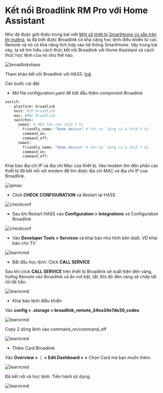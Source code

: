 # Kết nối Broadlink RM Pro với Home Assistant

Như đã được giới thiệu trong bài viết [Một số thiết bị SmartHome có sẵn trên thị trường](./Zigbee2MQTT.html), ta đã biết được Broadlink có khả năng học lệnh điều khiển từ các Remote và nó có khả năng tích hợp vào hệ thống SmartHome. Vậy trong bài này, ta sẽ tìm hiểu cách thức kết nối Broadlink với Home Assistant và cách thức học lệnh của nó như thế nào.

![broadlinkxhass](../_static/images/broadlinktohass/broadlinkxhass.jpg)

Tham khảo kết nối Broadlink với HASS: [link](https://www.home-assistant.io/integrations/broadlink)

Các bước cài đặt:

* Mở file configuration.yaml để bắt đầu thêm component Broadlink

```bash
switch:
  - platform: broadlink
    host: #IP Broadlink
    mac: #MAC Broadlink
    switches:
      name1: # đặt tên cho thiết bị
        friendly_name: "Name device" # tên sử dụng của thiết bị
        command_on:
        command_off:
      name2:
        friendly_name: "Name device" # tên sử dụng của thiết bị
        command_on:
        command_off:
```

Khai báo địa chỉ IP và địa chỉ Mac của thiết bị. Vào modem tìm đến phần các thiết bị đã kết nối với modem để tìm được địa chỉ MAC và địa chỉ IP của Broadlink.

![ipmac](../_static/images/broadlinktohass/ipmac.png)

* Click **CHECK CONFIGURATION** và Restart lại HASS

![checkconf](../_static/images/broadlinktohass/checkconfrestart.png)

* Sau khi Restart HASS vào **Configuration > Integrations** và Configuration Broadlink

![checkconf](../_static/images/broadlinktohass/configurationbroadlink.png)

* Vào **Developer Tools > Services** và khai báo như hình bên dưới. VD khai báo cho TV

![learncmd](../_static/images/broadlinktohass/learncmd.png)

* Bắt đầu học lệnh: Click **CALL SERVICE**

Sau khi click **CALL SERVICE** trên thiết bị Broadlink sẽ xuất hiện đèn vàng, hướng Remote vào Broadlink và ấn nút bật, tắt. Khi đó đèn vàng sẽ chớp tắt rồi tắt hẳn.

![learncmd](../_static/images/broadlinktohass/learncmdlight.jpg)

* Khai báo lệnh điều khiển

Vào **config > .storage > broadlink_remote_34ea34e7de30_codes**

![learncmd](../_static/images/broadlinktohass/seecmd.png)

Copy 2 dòng lệnh vào command_on/command_off

![learncmd](../_static/images/broadlinktohass/definecmd.png)

* Thêm Card Broadlink

Vào **Overview > ⋮ > Edit Dashboard > +** Chọn Card mà bạn muốn thêm.

![learncmd](../_static/images/broadlinktohass/addcard.png)

Đã kết nối và học lệnh. Tiến hành sử dụng.

![learncmd](../_static/images/broadlinktohass/UIHASS.png)
